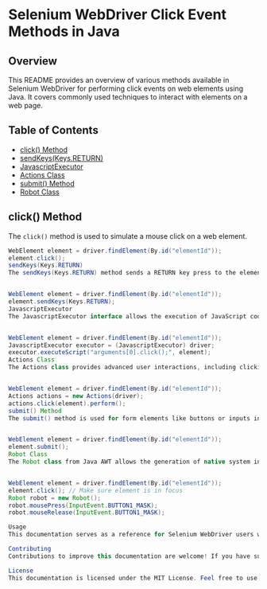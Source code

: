 
# Selenium WebDriver Click Event Methods in Java

## Overview
This README provides an overview of various methods available in Selenium WebDriver for performing click events on web elements using Java. It covers commonly used techniques to interact with elements on a web page.

## Table of Contents
- [click() Method](#click-method)
- [sendKeys(Keys.RETURN)](#sendkeyskeysreturn)
- [JavascriptExecutor](#javascriptexecutor)
- [Actions Class](#actions-class)
- [submit() Method](#submit-method)
- [Robot Class](#robot-class)

## click() Method
The `click()` method is used to simulate a mouse click on a web element.

```java
WebElement element = driver.findElement(By.id("elementId"));
element.click();
sendKeys(Keys.RETURN)
The sendKeys(Keys.RETURN) method sends a RETURN key press to the element, which can simulate a click event on certain elements like buttons or links.


WebElement element = driver.findElement(By.id("elementId"));
element.sendKeys(Keys.RETURN);
JavascriptExecutor
The JavascriptExecutor interface allows the execution of JavaScript code. This can be used to trigger click events on elements.


WebElement element = driver.findElement(By.id("elementId"));
JavascriptExecutor executor = (JavascriptExecutor) driver;
executor.executeScript("arguments[0].click();", element);
Actions Class
The Actions class provides advanced user interactions, including clicking on elements.


WebElement element = driver.findElement(By.id("elementId"));
Actions actions = new Actions(driver);
actions.click(element).perform();
submit() Method
The submit() method is used for form elements like buttons or inputs inside a form. It submits the form associated with the element.


WebElement element = driver.findElement(By.id("elementId"));
element.submit();
Robot Class
The Robot class from Java AWT allows the generation of native system input events.


WebElement element = driver.findElement(By.id("elementId"));
element.click(); // Make sure element is in focus
Robot robot = new Robot();
robot.mousePress(InputEvent.BUTTON1_MASK);
robot.mouseRelease(InputEvent.BUTTON1_MASK);

Usage
This documentation serves as a reference for Selenium WebDriver users working with Java. Choose the appropriate method based on your scenario and requirements to perform click events effectively.

Contributing
Contributions to improve this documentation are welcome! If you have suggestions or find errors, please feel free to open an issue or create a pull request.

License
This documentation is licensed under the MIT License. Feel free to use, modify, and distribute it for any purpose.
